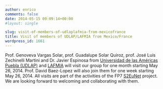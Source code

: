 ```yaml
---
author: enrico
comments: false
date: 2014-05-15 09:09:14+00:00
#layout: single

slug: visit-of-members-of-udlaplafmia-from-mexicofrance
title: Visit of members of UDLAP/LAFMIA from Mexico/France
wordpress_id: 1661
---
```


Prof. Genoveva Vargas Solar, prof. Guadalupe Solar Quiroz, prof. José Luis Zechinelli Martini and Dr. Javier Espinosa from [Universidad de las Américas Puebla (UDLAP)](http://ict.udlap.mx) and [LAFMIA](http://lafmia.imag.fr) will visit our group for one month starting May 26, 2014. Prof. David Baez-Lopez will also join them for one week starting May 26, 2014. All visits are part of the activities of the FP7 [S2EuNet](https://cordis.europa.eu/project/id/247083) project. We are looking forward to welcoming and collaborating with them.
